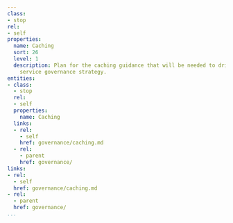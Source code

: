 ```yaml
---
class:
- stop
rel:
- self
properties:
  name: Caching
  sort: 26
  level: 1
  description: Plan for the caching guidance that will be needed to drive a wider
    service governance strategy.
entities:
- class:
  - stop
  rel:
  - self
  properties:
    name: Caching
  links:
  - rel:
    - self
    href: governance/caching.md
  - rel:
    - parent
    href: governance/
links:
- rel:
  - self
  href: governance/caching.md
- rel:
  - parent
  href: governance/
...
```

